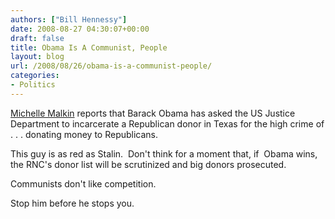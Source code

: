 ```yaml
---
authors: ["Bill Hennessy"]
date: 2008-08-27 04:30:07+00:00
draft: false
title: Obama Is A Communist, People
layout: blog
url: /2008/08/26/obama-is-a-communist-people/
categories:
- Politics
---
```


[Michelle Malkin](https://michellemalkin.com/2008/08/26/gloves-off-now-obama-calls-for-prosecuting-gop-donor/) reports that Barack Obama has asked the US Justice Department to incarcerate a Republican donor in Texas for the high crime of . . . donating money to Republicans.

This guy is as red as Stalin.  Don't think for a moment that, if  Obama wins, the RNC's donor list will be scrutinized and big donors prosecuted.

Communists don't like competition.  

Stop him before he stops you.
